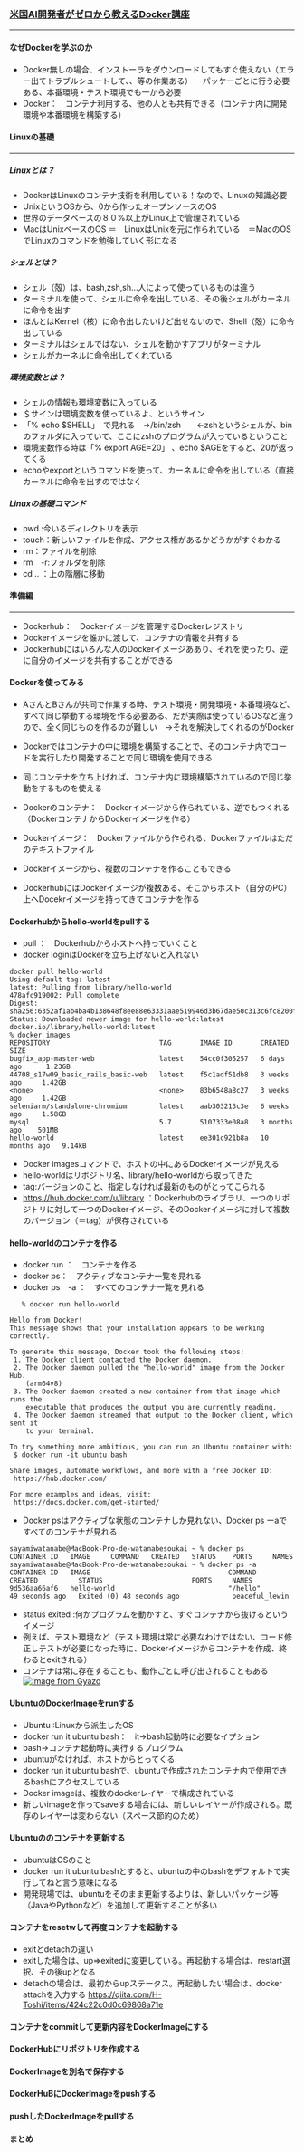 ### [米国AI開発者がゼロから教えるDocker講座](https://www.udemy.com/course/aidocker/learn/lecture/20294617#content)
***

#### なぜDockerを学ぶのか
- Docker無しの場合、インストーラをダウンロードしてもすぐ使えない（エラー出てトラブルシュートして、、等の作業ある）
  　パッケーごとに行う必要ある、本番環境・テスト環境でも一から必要
- Docker：　コンテナ利用する、他の人とも共有できる（コンテナ内に開発環境や本番環境を構築する）

#### Linuxの基礎
***
##### Linuxとは？
- DockerはLinuxのコンテナ技術を利用している！なので、Linuxの知識必要
- UnixというOSから、0から作ったオープンソースのOS
- 世界のデータベースの８０%以上がLinux上で管理されている
- MacはUnixベースのOS ＝　LinuxはUnixを元に作られている　＝MacのOSでLinuxのコマンドを勉強していく形になる

##### シェルとは？
- シェル（殻）は、bash,zsh,sh...人によって使っているものは違う
- ターミナルを使って、シェルに命令を出している、その後シェルがカーネルに命令を出す
- ほんとはKernel（核）に命令出したいけど出せないので、Shell（殻）に命令出している
- ターミナルはシェルではない、シェルを動かすアプリがターミナル
- シェルがカーネルに命令出してくれている

##### 環境変数とは？
- シェルの情報も環境変数に入っている
- ＄サインは環境変数を使っているよ、というサイン
-  「% echo $SHELL」　で見れる　→/bin/zsh　　←zshというシェルが、binのフォルダに入っていて、ここにzshのプログラムが入っているということ
-  環境変数作る時は「% export AGE=20」 、echo $AGEをすると、20が返ってくる
-  echoやexportというコマンドを使って、カーネルに命令を出している（直接カーネルに命令を出すのではなく

##### Linuxの基礎コマンド
- pwd :今いるディレクトリを表示
- touch<newfile>：新しいファイルを作成、アクセス権があるかどうかがすぐわかる
- rm<file>：ファイルを削除
- rm　-r<folder>:フォルダを削除
- cd .. ：上の階層に移動

#### 準備編
***
- Dockerhub：　Dockerイメージを管理するDockerレジストリ
- Dockerイメージを誰かに渡して、コンテナの情報を共有する
- Dockerhubにはいろんな人のDockerイメージああり、それを使ったり、逆に自分のイメージを共有することができる

#### Dockerを使ってみる
- AさんとBさんが共同で作業する時、テスト環境・開発環境・本番環境など、すべて同じ挙動する環境を作る必要ある、だが実際は使っているOSなど違うので、全く同じものを作るのが難しい　→それを解決してくれるのがDocker
- Dockerではコンテナの中に環境を構築することで、そのコンテナ内でコードを実行したり開発することで同じ環境を使用できる
- 同じコンテナを立ち上げれば、コンテナ内に環境構築されているので同じ挙動をするものを使える
  
- Dockerのコンテナ：　Dockerイメージから作られている、逆でもつくれる（DockerコンテナからDockerイメージを作る）
- Dockerイメージ：　Dockerファイルから作られる、Dockerファイルはただのテキストファイル
- Dockerイメージから、複数のコンテナを作ることもできる
- DockerhubにはDockerイメージが複数ある、そこからホスト（自分のPC）上へDocekrイメージを持ってきてコンテナを作る


#### Dockerhubからhello-worldをpullする
  - pull ：　Dockerhubからホストへ持っていくこと
  - docker loginはDockerを立ち上げないと入れない
    
```
docker pull hello-world
Using default tag: latest
latest: Pulling from library/hello-world
478afc919002: Pull complete 
Digest: sha256:6352af1ab4ba4b138648f8ee88e63331aae519946d3b67dae50c313c6fc8200f
Status: Downloaded newer image for hello-world:latest
docker.io/library/hello-world:latest
% docker images
REPOSITORY                           TAG       IMAGE ID       CREATED         SIZE
bugfix_app-master-web                latest    54cc0f305257   6 days ago      1.23GB
44708_s17w09_basic_rails_basic-web   latest    f5c1adf51db8   3 weeks ago     1.42GB
<none>                               <none>    83b6548a8c27   3 weeks ago     1.42GB
seleniarm/standalone-chromium        latest    aab303213c3e   6 weeks ago     1.58GB
mysql                                5.7       5107333e08a8   3 months ago    501MB
hello-world                          latest    ee301c921b8a   10 months ago   9.14kB
```
- Docker imagesコマンドで、ホストの中にあるDockerイメージが見える
- hello-worldはリポジトリ名、library/hello-worldから取ってきた
- tag:バージョンのこと、指定しなければ最新のものがとってこられる
- https://hub.docker.com/u/library ：Dockerhubのライブラリ、一つのリポジトリに対して一つのDockerイメージ、そのDockerイメージに対して複数のバージョン（＝tag）が保存されている

#### hello-worldのコンテナを作る
- docker run <image>：　コンテナを作る
- docker ps：　アクティブなコンテナ一覧を見れる
- docker ps　-a ：　すべてのコンテナ一覧を見れる


```
   % docker run hello-world

Hello from Docker!
This message shows that your installation appears to be working correctly.

To generate this message, Docker took the following steps:
 1. The Docker client contacted the Docker daemon.
 2. The Docker daemon pulled the "hello-world" image from the Docker Hub.
    (arm64v8)
 3. The Docker daemon created a new container from that image which runs the
    executable that produces the output you are currently reading.
 4. The Docker daemon streamed that output to the Docker client, which sent it
    to your terminal.

To try something more ambitious, you can run an Ubuntu container with:
 $ docker run -it ubuntu bash

Share images, automate workflows, and more with a free Docker ID:
 https://hub.docker.com/

For more examples and ideas, visit:
 https://docs.docker.com/get-started/
```
- Docker psはアクティブな状態のコンテナしか見れない、Docker ps ーaですべてのコンテナが見れる
```
sayamiwatanabe@MacBook-Pro-de-watanabesoukai ~ % docker ps 
CONTAINER ID   IMAGE     COMMAND   CREATED   STATUS    PORTS     NAMES
sayamiwatanabe@MacBook-Pro-de-watanabesoukai ~ % docker ps -a
CONTAINER ID   IMAGE                                  COMMAND                   CREATED          STATUS                      PORTS     NAMES
9d536aa66af6   hello-world                            "/hello"                  49 seconds ago   Exited (0) 48 seconds ago             peaceful_lewin
```
- status exited :何かプログラムを動かすと、すぐコンテナから抜けるというイメージ
- 例えば、テスト環境など（テスト環境は常に必要なわけではない、コード修正しテストが必要になった時に、Dockerイメージからコンテナを作成、終わるとexitされる）
- コンテナは常に存在することも、動作ごとに呼び出されることもある
[![Image from Gyazo](https://i.gyazo.com/f5f4674347988b31d8e6bc6e0a8f5ba2.png)](https://gyazo.com/f5f4674347988b31d8e6bc6e0a8f5ba2)


#### UbuntuのDockerImageをrunする
- Ubuntu :Linuxから派生したOS
- docker run it ubuntu bash：　it→bash起動時に必要なイプション
- bash→コンテナ起動時に実行するプログラム
- ubuntuがなければ、ホストからとってくる
- docker run it ubuntu bashで、ubuntuで作成されたコンテナ内で使用できるbashにアクセスしている
- Docker imageは、複数のdockerレイヤーで構成されている
- 新しいimageを作ってsaveする場合には、新しいレイヤーが作成される。既存のレイヤーは変わらない（スペース節約のため）

#### Ubuntuののコンテナを更新する
- ubuntuはOSのこと
- docker run it ubuntu bashとすると、ubuntuの中のbashをデフォルトで実行してねと言う意味になる
- 開発現場では、ubuntuをそのまま更新するよりは、新しいパッケージ等（JavaやPythonなど）を追加して更新することが多い

#### コンテナをresetwして再度コンテナを起動する
- exitとdetachの違い
- exitした場合は、up=>exitedに変更している。再起動する場合は、restart選択、その後upとなる
- detachの場合は、最初からupステータス。再起動したい場合は、docker attachを入力する
  https://qiita.com/H-Toshi/items/424c22c0d0c69868a71e

#### コンテナをcommitして更新内容をDockerImageにする

#### DockerHubにリポジトリを作成する
#### DockerImageを別名で保存する
#### DockerHuBにDockerImageをpushする
#### pushしたDockerImageをpullする
#### まとめ

